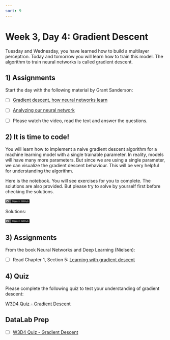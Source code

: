 ```yaml
---
sort: 9
---
```


# Week 3, Day 4: Gradient Descent

Tuesday and Wednesday, you have learned how to build a multilayer perceptron. Today and tomorrow you will learn how to train this model. The algorithm to train neural networks is called gradient descent.

## 1) Assignments

Start the day with the following material by Grant Sanderson:

- [ ] [Gradient descent, how neural networks learn](https://www.3blue1brown.com/lessons/gradient-descent)
- [ ] [Analyzing our neural network](https://www.3blue1brown.com/lessons/neural-network-analysis)
- [ ] Please watch the video, read the text and answer the questions.


## 2) It is time to code!

You will learn how to implement a naive gradient descent algorithm for a machine learning model with a single trainable parameter. In reality, models will have many more parameters. But since we are using a single parameter, we can visualize the gradient descent behaviour. This will be very helpful for understanding the algorithm.

Here is the notebook. You will see exercises for you to complete. The solutions are also provided. But please try to solve by yourself first before checking the solutions.

[<img src="./images/githubbadge.png" alt="GitHub" width="15%"/>](https://github.com/BredaUniversityADSAI/2022-23-Y1-BlockC/blob/main/Self-Study/W3/Gradient_descent_exercises.ipynb)

Solutions:

[<img src="./images/githubbadge.png" alt="GitHub" width="15%"/>](https://github.com/BredaUniversityADSAI/2022-23-Y1-BlockC/blob/main/Self-Study/W3/Gradient_descent_solutions.ipynb)


## 3) Assignments

From the book Neural Networks and Deep Learning (Nielsen):

- [ ] Read Chapter 1, Section 5: [Learning with gradient descent](http://neuralnetworksanddeeplearning.com/chap1.html#learning_with_gradient_descent)

## 4) Quiz

Please complete the following quiz to test your understanding of gradient descent:

[W3D4 Quiz - Gradient Descent](https://forms.office.com/e/SJXmn82gbD)

## DataLab Prep

- [ ] [W3D4 Quiz - Gradient Descent](https://forms.office.com/e/SJXmn82gbD)



